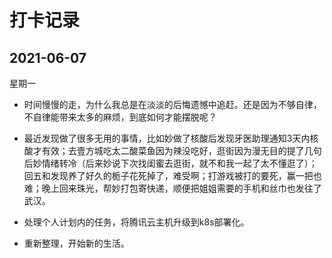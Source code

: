 # 打卡记录

## 2021-06-07

星期一

* 时间慢慢的走，为什么我总是在淡淡的后悔遗憾中追赶。还是因为不够自律，不自律能带来太多的麻烦，到底如何才能摆脱呢？

* 最近发现做了很多无用的事情，比如妙做了核酸后发现牙医助理通知3天内核酸才有效；去壹方城吃太二酸菜鱼因为辣没吃好，逛街因为漫无目的提了几句后妙情绪转冷（后来妙说下次找闺蜜去逛街，就不和我一起了太不懂逛了）；回五和发现养了好久的栀子花死掉了，难受啊；打游戏被打的要死，赢一把也难；晚上回来珠光，帮妙打包寄快递，顺便把姐姐需要的手机和丝巾也发往了武汉。

* 处理个人计划内的任务，将腾讯云主机升级到k8s部署化。

* 重新整理，开始新的生活。

  

